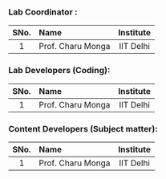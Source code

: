 ### Lab Coordinator :

| SNo. | Name | Institute |
| :--: | :-- | :-------: |
|  1   | Prof. Charu Monga | IIT Delhi |

### Lab Developers (Coding):

| SNo. | Name | Institute |
| :--: | :-- | :-------: |
|  1   | Prof. Charu Monga | IIT Delhi |

### Content Developers (Subject matter):

| SNo. | Name | Institute |
| :--: | :-- | :-------: |
|  1   | Prof. Charu Monga | IIT Delhi |
